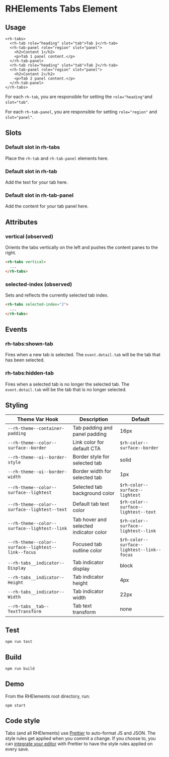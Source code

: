 # RHElements Tabs Element

## Usage

```
<rh-tabs>
  <rh-tab role="heading" slot="tab">Tab 1</rh-tab>
  <rh-tab-panel role="region" slot="panel">
    <h2>Content 1</h2>
    <p>Tab 1 panel content.</p>
  </rh-tab-panel>
  <rh-tab role="heading" slot="tab">Tab 2</rh-tab>
  <rh-tab-panel role="region" slot="panel">
    <h2>Content 2</h2>
    <p>Tab 2 panel content.</p>
  </rh-tab-panel>
</rh-tabs>
```

For each `rh-tab`, you are responsible for setting the `role="heading"`and
`slot="tab"`.

For each `rh-tab-panel`, you are responsible for setting `role="region"` and
`slot="panel"`.

## Slots

### Default slot in rh-tabs

Place the `rh-tab` and `rh-tab-panel` elements here.

### Default slot in rh-tab

Add the text for your tab here.

### Default slot in rh-tab-panel

Add the content for your tab panel here.

## Attributes

### vertical (observed)

Orients the tabs vertically on the left and pushes the content panes to the right.

```html
<rh-tabs vertical>
  ...
</rh-tabs>
```

### selected-index (observed)

Sets and reflects the currently selected tab index.

```html
<rh-tabs selected-index="2">
  ...
</rh-tabs>
```

## Events

### rh-tabs:shown-tab

Fires when a new tab is selected. The `event.detail.tab` will be the tab that has been selected.

### rh-tabs:hidden-tab

Fires when a selected tab is no longer the selected tab. The `event.detail.tab` will be the tab that is no longer selected.

## Styling

| Theme Var Hook | Description | Default |
| -------------- | ----------- | ------- |
| `--rh-theme--container-padding` | Tab padding and panel padding | 16px |
| `--rh-theme--color--surface--border` | Link color for default CTA | `$rh-color--surface--border` |
| `--rh-theme--ui--border-style` | Border style for selected tab | solid |
| `--rh-theme--ui--border-width` | Border width for selected tab | 1px |
| `--rh-theme--color--surface--lightest` | Selected tab background color | `$rh-color--surface--lightest` |
| `--rh-theme--color--surface--lightest--text` | Default tab text color | `$rh-color--surface--lightest--text` |
| `--rh-theme--color--surface--lightest--link` | Tab hover and selected indicator color | `$rh-color--surface--lightest--link` |
| `--rh-theme--color--surface--lightest--link--focus` | Focused tab outline color | `$rh-color--surface--lightest--link--focus` |
| `--rh-tabs__indicator--Display` | Tab indicator display | block |
| `--rh-tabs__indicator--Height` | Tab indicator height | 4px |
| `--rh-tabs__indicator--Width` | Tab indicator width | 22px |
| `--rh-tabs__tab--TextTransform` | Tab text transform | none |

## Test

    npm run test

## Build

    npm run build

## Demo

From the RHElements root directory, run:

    npm start

## Code style

Tabs (and all RHElements) use [Prettier][prettier] to auto-format JS and JSON. The style rules get applied when you commit a change. If you choose to, you can [integrate your editor][prettier-ed] with Prettier to have the style rules applied on every save.

[prettier]: https://github.com/prettier/prettier/
[prettier-ed]: https://github.com/prettier/prettier/#editor-integration
[web-component-tester]: https://github.com/Polymer/web-component-tester
